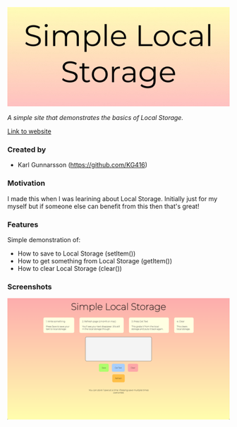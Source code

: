 ![Simple Local Storage logo](img/simple-lc-logo-560.jpg)

*A simple site that demonstrates the basics of Local Storage.*

[Link to website](http://simplelc.surge.sh/)

### Created by

- Karl Gunnarsson (<https://github.com/KG416>)

### Motivation

I made this when I was learining about Local Storage. Initially just for my myself but if someone else can benefit from this then that's great!

### Features

Simple demonstration of:

- How to save to Local Storage (setItem())
- How to get something from Local Storage (getItem())
- How to clear Local Storage (clear())

### Screenshots

![Screenshot of Simple Local Storage](img/simple-lc-screen1.png)
